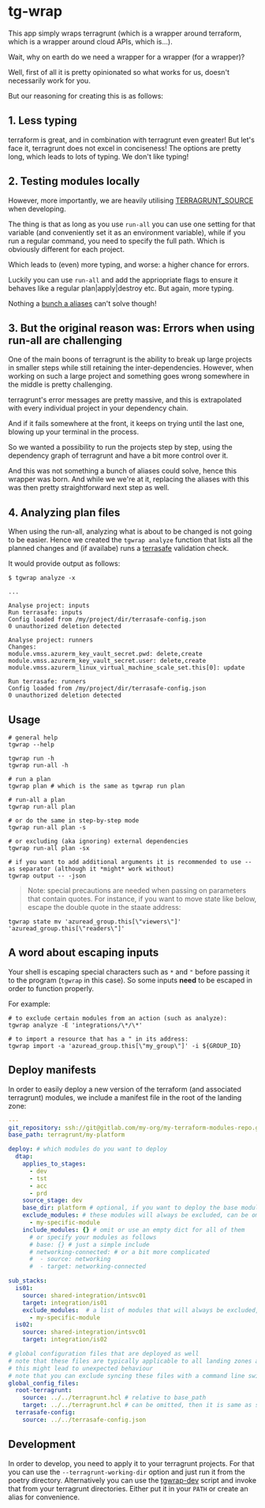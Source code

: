 # tg-wrap

This app simply wraps terragrunt (which is a wrapper around terraform, which is a wrapper around cloud APIs, which is...).

Wait, why on earth do we need a wrapper for a wrapper (for a wrapper)?

Well, first of all it is pretty opinionated so what works for us, doesn't necessarily work for you.

But our reasoning for creating this is as follows:

## 1. Less typing

terraform is great, and in combination with terragrunt even greater! But let's face it, terragrunt does not excel in conciseness! The options are pretty long, which leads to lots of typing. We don't like typing!

## 2. Testing modules locally

However, more importantly, we are heavily utilising [TERRAGRUNT_SOURCE](https://terragrunt.gruntwork.io/docs/features/execute-terraform-commands-on-multiple-modules-at-once/#testing-multiple-modules-locally) when developing.

The thing is that as long as you use `run-all` you can use one setting for that variable (and conveniently set it as an environment variable), while if you run a regular command, you need to specify the full path. Which is obviously different for each project.

Which leads to (even) more typing, and worse: a higher chance for errors.

Luckily you can use `run-all` and add the appriopriate flags to ensure it behaves like a regular plan|apply|destroy etc. But again, more typing.

Nothing a [bunch a aliases](https://gitlab.com/lunadata/terragrunt-utils/-/blob/main/tg-shell.sh) can't solve though!

## 3. But the original reason was: Errors when using run-all are challenging

One of the main boons of terragrunt is the ability to break up large projects in smaller steps while still retaining the inter-dependencies. However, when working on such a large project and something goes wrong somewhere in the middle is pretty challenging.

terragrunt's error messages are pretty massive, and this is extrapolated with every individual project in your dependency chain.

And if it fails somewhere at the front, it keeps on trying until the last one, blowing up your terminal in the process.

So we wanted a possibility to run the projects step by step, using the dependency graph of terragrunt and have a bit more control over it.

And this was not something a bunch of aliases could solve, hence this wrapper was born. And while we we're at it, replacing the aliases with this was then pretty straightforward next step as well.

## 4. Analyzing plan files

When using the run-all, analyzing what is about to be changed is not going to be easier. Hence we created the `tgwrap analyze` function that lists all the planned changes and (if availabe) runs a [terrasafe](https://pypi.org/project/terrasafe/) validation check.

It would provide output as follows:

```console
$ tgwrap analyze -x

...

Analyse project: inputs
Run terrasafe: inputs
Config loaded from /my/project/dir/terrasafe-config.json
0 unauthorized deletion detected

Analyse project: runners
Changes:
module.vmss.azurerm_key_vault_secret.pwd: delete,create
module.vmss.azurerm_key_vault_secret.user: delete,create
module.vmss.azurerm_linux_virtual_machine_scale_set.this[0]: update

Run terrasafe: runners
Config loaded from /my/project/dir/terrasafe-config.json
0 unauthorized deletion detected
```

## Usage

```console
# general help
tgwrap --help

tgwrap run -h
tgwrap run-all -h

# run a plan
tgwrap plan # which is the same as tgwrap run plan

# run-all a plan
tgwrap run-all plan

# or do the same in step-by-step mode
tgwrap run-all plan -s

# or excluding (aka ignoring) external dependencies
tgwrap run-all plan -sx

# if you want to add additional arguments it is recommended to use -- as separator (although it *might* work without)
tgwrap output -- -json
```

> Note: special precautions are needed when passing on parameters that contain quotes. For instance, if you want to move state like below, escape the double quote in the staate address:

`tgwrap state mv 'azuread_group.this[\"viewers\"]' 'azuread_group.this[\"readers\"]'`

## A word about escaping inputs

Your shell is escaping special characters such as `*` and `"` before passing it to the program (`tgwrap` in this case). So some inputs **need** to be escaped in order to function properly.

For example:

```console
# to exclude certain modules from an action (such as analyze):
tgwrap analyze -E 'integrations/\*/\*'

# to import a resource that has a " in its address:
tgwrap import -a 'azuread_group.this[\"my_group\"]' -i ${GROUP_ID}
```

## Deploy manifests

In order to easily deploy a new version of the terraform (and associated terragrunt) modules, we include a manifest file in the root of the landing zone:

```yaml
---
git_repository: ssh://git@gitlab.com/my-org/my-terraform-modules-repo.git
base_path: terragrunt/my-platform

deploy: # which modules do you want to deploy
  dtap:
    applies_to_stages:
      - dev
      - tst
      - acc
      - prd
    source_stage: dev
    base_dir: platform # optional, if you want to deploy the base modules in its own dir, side by side with substacks
    exclude_modules: # these modules will always be excluded, can be omitted
      - my-specific-module
    include_modules: {} # omit or use an empty dict for all of them
      # or specify your modules as follows
      # base: {} # just a simple include
      # networking-connected: # or a bit more complicated
      #  - source: networking
      #  - target: networking-connected

sub_stacks:
  is01:
    source: shared-integration/intsvc01
    target: integration/is01
    exclude_modules:  # a list of modules that will always be excluded, can be omitted
      - my-specific-module
  is02:
    source: shared-integration/intsvc01
    target: integration/is02

# global configuration files that are deployed as well
# note that these files are typically applicable to all landing zones and stages!
# this might lead to unexpected behaviour
# note that you can exclude syncing these files with a command line switch
global_config_files:
  root-terragrunt:
    source: ../../terragrunt.hcl # relative to base_path
    target: ../../terragrunt.hcl # can be omitted, then it is same as source path
  terrasafe-config:
    source: ../../terrasafe-config.json
```

## Development

In order to develop, you need to apply it to your terragrunt projects. For that you can use the `--terragrunt-working-dir` option and just run it from the poetry directory. Alternatively you can use the [tgwrap-dev](./tgwrap-dev) script and invoke that from your terragrunt directories. Either put it in your `PATH` or create an alias for convenience.

